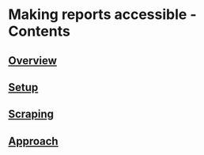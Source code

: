 # Making reports accessible - Contents

## [Overview](overview.md)

## [Setup](setup.md)

## [Scraping](scraping.md)

## [Approach](approach.md)
